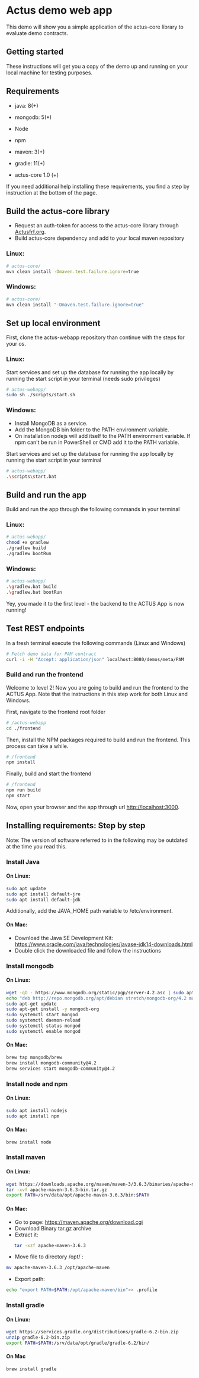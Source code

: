 # Actus demo web app
This demo will show you a simple application of the actus-core library to evaluate demo contracts.

## Getting started
These instructions will get you a copy of the demo up and running on your local machine for testing purposes.

## Requirements

* java: 8(+)

* mongodb: 5(*)

* Node

* npm

* maven: 3(+)

* gradle: 11(+)

* actus-core 1.0 (+)

  

If you need additional help installing these requirements, you find a step by instruction at the bottom of the page.

## Build the actus-core library

* Request an auth-token for access to the actus-core library through [Actusfrf.org](https://www.actusfrf.org/developers).
* Build actus-core dependency and add to your local maven repository

### Linux:
```sh
# actus-core/
mvn clean install -Dmaven.test.failure.ignore=true
```
### Windows:
```sh
# actus-core/
mvn clean install "-Dmaven.test.failure.ignore=true"
```

## Set up local environment

First, clone the actus-webapp repository than continue with the steps for your os.

### Linux:

Start services and set up the database for running the app locally by running the start script in your terminal (needs sudo privileges)

```sh
# actus-webapp/
sudo sh ./scripts/start.sh
```

### Windows:
* Install MongoDB as a service.
* Add the MongoDB bin folder to the PATH environment variable.
* On installation nodejs will add itself to the PATH environment variable. If npm can't be run in PowerShell or CMD add it to the PATH variable.

Start services and set up the database for running the app locally by running the start script in your terminal

```sh
# actus-webapp/
.\scripts\start.bat
```

## Build and run the app

Build and run the app through the following commands in your terminal

### Linux:
```sh
# actus-webapp/
chmod +x gradlew
./gradlew build
./gradlew bootRun
```

### Windows:
```sh
# actus-webapp/
.\gradlew.bat build
.\gradlew.bat bootRun
```

Yey, you made it to the first level - the backend to the ACTUS App is now running!


## Test REST endpoints

In a fresh terminal execute the following commands (Linux and Windows)

```sh
# Fetch demo data for PAM contract
curl -i -H "Accept: application/json" localhost:8080/demos/meta/PAM
```


### Build and run the frontend

Welcome to level 2! Now you are going to build and run the frontend to the ACTUS App. Note that the instructions in this step work for both Linux and Windows.

First, navigate to the frontend root folder

```sh
# /actus-webapp
cd ./frontend
```

Then, install the NPM packages required to build and run the frontend. This process can take a while.

```sh
# /frontend
npm install
```

Finally, build and start the frontend

```sh
# /frontend
npm run build
npm start
```

Now, open your browser and the app through url <a href="http://localhost:3000">http://localhost:3000</a>.





## Installing requirements: Step by step

Note: The version of software referred to in the following may be outdated at the time you 
read this.

### Install Java

#### On Linux:
```sh
sudo apt update
sudo apt install default-jre
sudo apt install default-jdk
```
Additionally, add the JAVA_HOME path variable to /etc/environment.

#### On Mac:
* Download the Java SE Development Kit: https://www.oracle.com/java/technologies/javase-jdk14-downloads.html
* Double click the downloaded file and follow the instructions

### Install mongodb

#### On Linux:
```sh
wget -qO - https://www.mongodb.org/static/pgp/server-4.2.asc | sudo apt-key add -
echo "deb http://repo.mongodb.org/apt/debian stretch/mongodb-org/4.2 main" | sudo tee /etc/apt/sources.list.d/mongodb-org-4.2.list
sudo apt-get update
sudo apt-get install -y mongodb-org
sudo systemctl start mongod
sudo systemctl daemon-reload
sudo systemctl status mongod
sudo systemctl enable mongod
```
#### On Mac:
```sh
brew tap mongodb/brew
brew install mongodb-community@4.2
brew services start mongodb-community@4.2
```
### Install node and npm

#### On Linux:
```sh
sudo apt install nodejs
sudo apt install npm
```
#### On Mac:
```sh
brew install node
```

### Install maven

#### On Linux:
```sh
wget https://downloads.apache.org/maven/maven-3/3.6.3/binaries/apache-maven-3.6.3-bin.tar.gz
tar -xvf apache-maven-3.6.3-bin.tar.gz
export PATH=/srv/data/opt/apache-maven-3.6.3/bin:$PATH
```
#### On Mac:
* Go to page: https://maven.apache.org/download.cgi
* Download Binary tar.gz archive
* Extract it: 
```sh
   tar -xzf apache-maven-3.6.3
```
*  Move file to directory /opt/ :
```sh
mv apache-maven-3.6.3 /opt/apache-maven
```
* Export path:
```sh
echo "export PATH=$PATH:/opt/apache-maven/bin">> .profile
```
### Install gradle

#### On Linux:
```sh
wget https://services.gradle.org/distributions/gradle-6.2-bin.zip
unzip gradle-6.2-bin.zip
export PATH=$PATH:/srv/data/opt/gradle/gradle-6.2/bin/
```
#### On Mac
```sh
brew install gradle
```